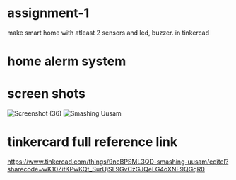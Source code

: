 # assignment-1
make smart home with atleast 2 sensors and led, buzzer. in tinkercad

# home alerm system

# screen shots
![Screenshot (36)](https://user-images.githubusercontent.com/91111592/190063200-93c9ccde-cd22-4cfa-b18e-f8ea969febee.png)
![Smashing Uusam](https://user-images.githubusercontent.com/91111592/190063243-23562856-1d75-45e7-81f0-e5e40d7a71bb.png)

# tinkercard full reference link

https://www.tinkercad.com/things/9ncBPSML3QD-smashing-uusam/editel?sharecode=wK10ZitKPwKQt_SurUjSL9GvCzGJQeLG4oXNF9QGqR0
